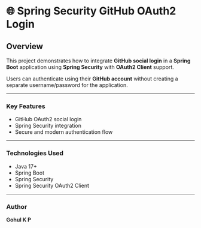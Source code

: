 # 🌐 Spring Security GitHub OAuth2 Login

## Overview

This project demonstrates how to integrate **GitHub social login** in a **Spring Boot** application using **Spring Security** with **OAuth2 Client** support.

Users can authenticate using their **GitHub account** without creating a separate username/password for the application. 

---

### Key Features

- GitHub OAuth2 social login
- Spring Security integration
- Secure and modern authentication flow

---

### Technologies Used

- Java 17+
- Spring Boot
- Spring Security
- Spring Security OAuth2 Client

---

### Author

**Gohul K P**
